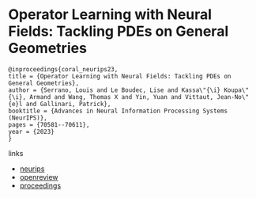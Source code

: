 # Operator Learning with Neural Fields: Tackling PDEs on General Geometries

```
@inproceedings{coral_neurips23,
title = {Operator Learning with Neural Fields: Tackling PDEs on General Geometries},
author = {Serrano, Louis and Le Boudec, Lise and Kassa\"{\i} Koupa\"{\i}, Armand and Wang, Thomas X and Yin, Yuan and Vittaut, Jean-No\"{e}l and Gallinari, Patrick},
booktitle = {Advances in Neural Information Processing Systems (NeurIPS)},
pages = {70581--70611},
year = {2023}
}
```

links
- [neurips](https://nips.cc/Conferences/2023/Schedule?showEvent=72838)
- [openreview](https://openreview.net/forum?id=4jEjq5nhg1)
- [proceedings](https://papers.nips.cc//paper_files/paper/2023/hash/df54302388bbc145aacaa1a54a4a5933-Abstract-Conference.html)
